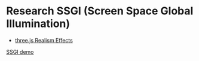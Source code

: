 # Research SSGI (Screen Space Global Illumination)

- [three.js Realism Effects](https://github.com/0beqz/realism-effects)

[SSGI demo](https://rabbid76.github.io/node-ts-three-js--research-SSGI/dist/client/)
